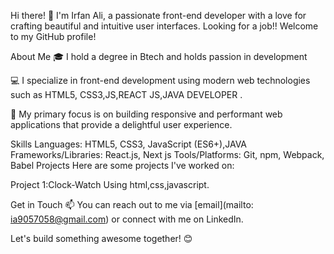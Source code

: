 Hi there! 👋
I'm Irfan Ali, a passionate front-end developer with a love for crafting beautiful and intuitive user interfaces. Looking for a job!! Welcome to my GitHub profile!

About Me
🎓 I hold a degree in Btech and holds passion in development

💻 I specialize in front-end development using modern web technologies such as HTML5, CSS3,JS,REACT JS,JAVA DEVELOPER .

🚀 My primary focus is on building responsive and performant web applications that provide a delightful user experience.

Skills
Languages: HTML5, CSS3, JavaScript (ES6+),JAVA
Frameworks/Libraries: React.js, Next js
Tools/Platforms: Git, npm, Webpack, Babel
Projects
Here are some projects I've worked on:

Project 1:Clock-Watch Using html,css,javascript.


Get in Touch
📫 You can reach out to me via [email](mailto: ia9057058@gmail.com) or connect with me on LinkedIn.

Let's build something awesome together! 😊
